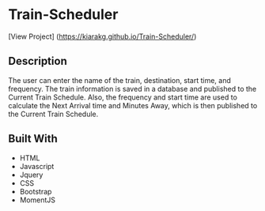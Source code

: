# Train-Scheduler

[View Project] (https://kiarakg.github.io/Train-Scheduler/)


## Description
The user can enter the name of the train, destination, start time, and frequency. The train information is saved in a database and published to the Current Train Schedule. Also, the frequency and start time are used to calculate the Next Arrival time and Minutes Away, which is then published to the Current Train Schedule.

## Built With
* HTML
* Javascript
* Jquery
* CSS
* Bootstrap
* MomentJS


